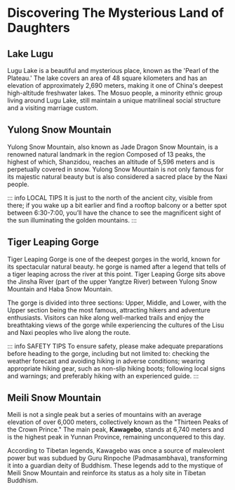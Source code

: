 # Discovering The Mysterious Land of Daughters

## Lake Lugu

Lugu Lake is a beautiful and mysterious place, known as the 'Pearl of the Plateau.' The lake covers an area of 48 square kilometers and has an elevation of approximately 2,690 meters, making it one of China's deepest high-altitude freshwater lakes. The Mosuo people, a minority ethnic group living around Lugu Lake, still maintain a unique matrilineal social structure and a visiting marriage custom.

## Yulong Snow Mountain

Yulong Snow Mountain, also known as Jade Dragon Snow Mountain, is a renowned natural landmark in the region Composed of 13 peaks, the highest of which, Shanzidou, reaches an altitude of 5,596 meters and is perpetually covered in snow. Yulong Snow Mountain is not only famous for its majestic natural beauty but is also considered a sacred place by the Naxi people.

::: info LOCAL TIPS
It is just to the north of the ancient city, visible from there; if you wake up a bit earlier and find a rooftop balcony or a better spot between 6:30-7:00, you’ll have the chance to see the magnificent sight of the sun illuminating the golden mountains.
:::

<YouTube link="https://youtu.be/MPw4SaS-C-M?si=0aht8SZ4ZBQzZLe7&t=169">
<template #cover><img src="../../assets/youtube/americans-in-china-not-what-we-expected.jpg" /></template>
<template #title>AMERICANS IN CHINA (not what we expected)</template>
<template #author>Gone with the Wynns</template>
<template #description>China is not all what we expected and trust me, as a couple of Americans, we certainly had some reservations about trekking through the country without a real plan. </template>
</YouTube>

<YouTube link="https://youtu.be/GzcvGQoOilE?si=KC3my4Wv-YYyGZDS">
<template #cover><img src="../../assets/youtube/you-need-oxygen-canisters-to-breathe-here.jpg" /></template>
<template #title>You need oxygen canisters to breathe here! - Dragon Snow Mountain Lijiang</template>
<template #author>Wilko Wanders</template>
<template #description>I climb to the highest peak of my life, (4,680 metres / 15,354 feet above sea level). It's a pretty fast climb too (There may be a cable car involved). As you ascend so quickly you need oxygen canisters to help you avoid altitude sickness! </template>
</YouTube>

## Tiger Leaping Gorge

Tiger Leaping Gorge is one of the deepest gorges in the world, known for its spectacular natural beauty. he gorge is named after a legend that tells of a tiger leaping across the river at this point. Tiger Leaping Gorge sits above the Jinsha River (part of the upper Yangtze River) between Yulong Snow Mountain and Haba Snow Mountain.

The gorge is divided into three sections: Upper, Middle, and Lower, with the Upper section being the most famous, attracting hikers and adventure enthusiasts. Visitors can hike along well-marked trails and enjoy the breathtaking views of the gorge while experiencing the cultures of the Lisu and Naxi peoples who live along the route.

<YouTube link="https://youtu.be/56slic7jCXo?si=g-OfCsUpohrybNFG">
<template #cover><img src="../../assets/youtube/our-craziest-adventure-in-china-tiger-leaping-gorege.jpg" /></template>
<template #title>Our Craziest Adventure in China Tiger Leaping Gorge</template>
<template #author>Two Mad Explorers</template>
<template #description>This is the Tiger Leaping Gorge. We will be hiking over the next 48 hours through the mountains of Yunnan, China.</template>
</YouTube>

<YouTube link="https://youtu.be/FLl67iF74Bc?si=qansKoc-Q03d9mWh">
<template #cover><img src="../../assets/youtube/chinas-natural-beauty-is-insame-tiger-leaping-gorege.png" /></template>
<template #title>China's Natural Beauty is INSANE Tiger Leaping Gorge</template>
<template #author>Two Mad Explorers</template>
<template #description>Today we are continuing our journey across the Tiger Leaping Gorge.</template>
</YouTube>

::: info SAFETY TIPS
To ensure safety, please make adequate preparations before heading to the gorge, including but not limited to: checking the weather forecast and avoiding hiking in adverse conditions; wearing appropriate hiking gear, such as non-slip hiking boots; following local signs and warnings; and preferably hiking with an experienced guide.
:::

## Meili Snow Mountain

Meili is not a single peak but a series of mountains with an average elevation of over 6,000 meters, collectively known as the "Thirteen Peaks of the Crown Prince." The main peak, **Kawagebo**, stands at 6,740 meters and is the highest peak in Yunnan Province, remaining unconquered to this day.

According to Tibetan legends, Kawagebo was once a source of malevolent power but was subdued by Guru Rinpoche (Padmasambhava), transforming it into a guardian deity of Buddhism. These legends add to the mystique of Meili Snow Mountain and reinforce its status as a holy site in Tibetan Buddhism.